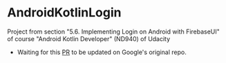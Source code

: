 # AndroidKotlinLogin
Project from section "5.6. Implementing Login on Android with FirebaseUI" of course "Android Kotlin Developer" (ND940) of Udacity

- Waiting for this [PR](https://github.com/googlecodelabs/android-kotlin-login/pull/23) to be updated on Google's original repo.
